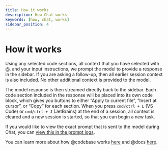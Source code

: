 ```yaml
---
title: How it works
description: How Chat works
keywords: [how, chat, works]
sidebar_position: 4
---
```


# How it works

Using any selected code sections, all context that you have selected with @, and your input instructions, we prompt the model to provide a response in the sidebar. If you are asking a follow-up, then all earlier session context is also included. No other additional context is provided to the model.

The model response is then streamed directly back to the sidebar. Each code section included in the response will be placed into its own code block, which gives you buttons to either “Apply to current file”, “Insert at cursor”, or “Copy” for each section. When you press `cmd/ctrl + L` (VS Code) or `cmd/ctrl + J` (JetBrains) at the end of a session, all context is cleared and a new session is started, so that you can begin a new task. 

If you would like to view the exact prompt that is sent to the model during Chat, you can [view this in the prompt logs](../troubleshooting.md#llm-prompt-logs).

You can learn more about how @codebase works [here](../../customize/deep-dives/codebase.md) and @docs [here](../../customize/deep-dives/docs.md).